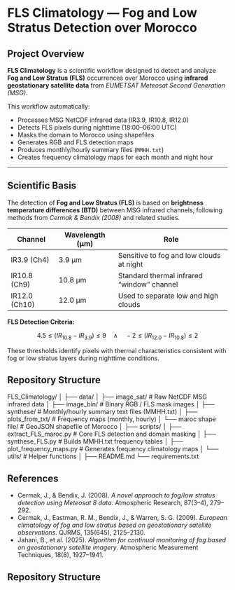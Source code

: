 # FLS Climatology — Fog and Low Stratus Detection over Morocco

## Project Overview
**FLS Climatology** is a scientific workflow designed to detect and analyze **Fog and Low Stratus (FLS)** occurrences over Morocco using **infrared geostationary satellite data** from *EUMETSAT Meteosat Second Generation (MSG)*.

This workflow automatically:
- Processes MSG NetCDF infrared data (IR3.9, IR10.8, IR12.0)  
- Detects FLS pixels during nighttime (18:00–06:00 UTC)  
- Masks the domain to Morocco using shapefiles  
- Generates RGB and FLS detection maps  
- Produces monthly/hourly summary files (`MMHH.txt`)  
- Creates frequency climatology maps for each month and night hour  

---

## Scientific Basis
The detection of **Fog and Low Stratus (FLS)** is based on **brightness temperature differences (BTD)** between MSG infrared channels, following methods from *Cermak & Bendix (2008)* and related studies.

| Channel | Wavelength (µm) | Role |
|----------|------------------|------|
| IR3.9 (Ch4) | 3.9 µm | Sensitive to fog and low clouds at night |
| IR10.8 (Ch9) | 10.8 µm | Standard thermal infrared “window” channel |
| IR12.0 (Ch10) | 12.0 µm | Used to separate low and high clouds |

**FLS Detection Criteria:**

$$
4.5 \le (IR_{10.8} - IR_{3.9}) \le 9 \quad \land \quad -2 \le (IR_{12.0} - IR_{10.8}) \le 2
$$

These thresholds identify pixels with thermal characteristics consistent with fog or low stratus layers during nighttime conditions.

## Repository Structure

FLS_Climatology/
│
├── data/
│ ├── image_sat/ # Raw NetCDF MSG infrared data
│ ├── image_bin/ # Binary RGB / FLS mask images
│ ├── synthese/ # Monthly/hourly summary text files (MMHH.txt)
│ ├── plots_from_txt/ # Frequency maps (monthly, hourly)
│ └── maroc shape file/ # GeoJSON shapefile of Morocco
│
├── scripts/
│ ├── extract_FLS_maroc.py # Core FLS detection and domain masking
│ ├── synthese_FLS.py # Builds MMHH.txt frequency tables
│ ├── plot_frequency_maps.py # Generates frequency climatology maps
│ └── utils/ # Helper functions
│
├── README.md
└── requirements.txt




## References
- Cermak, J., & Bendix, J. (2008). *A novel approach to fog/low stratus detection using Meteosat 8 data*. Atmospheric Research, 87(3–4), 279–292.  
- Cermak, J., Eastman, R. M., Bendix, J., & Warren, S. G. (2009). *European climatology of fog and low stratus based on geostationary satellite observations*. QJRMS, 135(645), 2125–2130.  
- Jahani, B., et al. (2025). *Algorithm for continual monitoring of fog based on geostationary satellite imagery*. Atmospheric Measurement Techniques, 18(8), 1927–1941.


## Repository Structure

